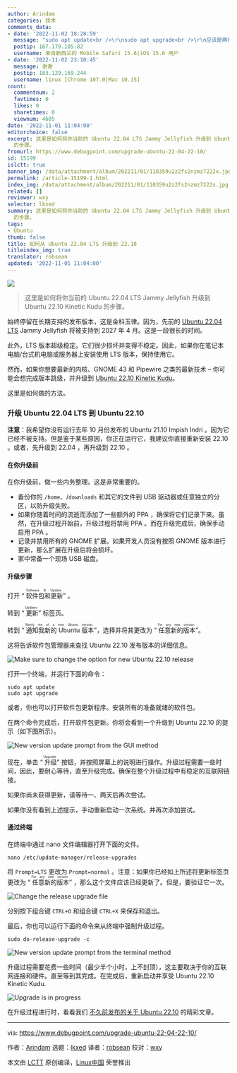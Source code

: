 ```yaml
---
author: Arindam
categories: 技术
comments_data:
- date: '2022-11-02 18:28:59'
  message: "sudo apt update<br />\r\nsudo apt upgrade<br />\r\n应该是两行"
  postip: 167.179.105.82
  username: 来自新西兰的 Mobile Safari 15.6|iOS 15.6 用户
- date: '2022-11-02 23:10:45'
  message: 谢谢
  postip: 183.129.169.244
  username: linux [Chrome 107.0|Mac 10.15]
count:
  commentnum: 2
  favtimes: 0
  likes: 0
  sharetimes: 0
  viewnum: 4605
date: '2022-11-01 11:04:00'
editorchoice: false
excerpt: 这里是如何将你当前的 Ubuntu 22.04 LTS Jammy Jellyfish 升级到 Ubuntu 22.10 Kinetic Kudu
  的步骤。
fromurl: https://www.debugpoint.com/upgrade-ubuntu-22-04-22-10/
id: 15199
islctt: true
banner_img: /data/attachment/album/202211/01/110359u2z2fs2nzmz7222x.jpg
permalink: /article-15199-1.html
index_img: /data/attachment/album/202211/01/110359u2z2fs2nzmz7222x.jpg.thumb.jpg
related: []
reviewer: wxy
selector: lkxed
summary: 这里是如何将你当前的 Ubuntu 22.04 LTS Jammy Jellyfish 升级到 Ubuntu 22.10 Kinetic Kudu
  的步骤。
tags:
- Ubuntu
thumb: false
title: 如何从 Ubuntu 22.04 LTS 升级到 22.10
titleindex_img: true
translator: robsean
updated: '2022-11-01 11:04:00'
---
```


![](/data/attachment/album/202211/01/110359u2z2fs2nzmz7222x.jpg)



> 
> 这里是如何将你当前的 Ubuntu 22.04 LTS Jammy Jellyfish 升级到 Ubuntu 22.10 Kinetic Kudu 的步骤。
> 
> 
> 


始终停留在长期支持的发布版本，这是金科玉律。因为，先前的 [Ubuntu 22.04 LTS](https://www.debugpoint.com/ubuntu-22-04-review/) Jammy Jellyfish 将被支持到 2027 年 4 月。这是一段很长的时间。


此外，LTS 版本超级稳定。它们很少损坏并变得不稳定。因此，如果你在笔记本电脑/台式机电脑或服务器上安装使用 LTS 版本，保持使用它。


然而，如果你想要最新的内核、GNOME 43 和 Pipewire 之类的最新技术 – 你可能会想完成版本跳级，并升级到 [Ubuntu 22.10 Kinetic Kudu](https://www.debugpoint.com/ubuntu-22-10/)。


这里是如何做的方法。


### 升级 Ubuntu 22.04 LTS 到 Ubuntu 22.10


**注意**：我希望你没有运行去年 10 月份发布的 Ubuntu 21.10 Impish Indri 。因为它已经不被支持。但是鉴于某些原因，你正在运行它，我建议你直接重新安装 22.10 。或者，先升级到 22.04 ，再升级到 22.10 。


#### 在你升级前


在你升级前，做一些内务整理。这是非常重要的。


* 备份你的 `/home`、/`downloads` 和其它的文件到 USB 驱动器或任意独立的分区，以防升级失败。
* 如果你随着时间的流逝而添加了一些额外的 PPA ，确保将它们记录下来。虽然，在升级过程开始前，升级过程将禁用 PPA 。而在升级完成后，确保手动启用 PPA 。
* 记录并禁用所有的 GNOME 扩展。如果开发人员没有按照 GNOME 版本进行更新，那么扩展在升级后将会损坏。
* 家中常备一个现场 USB 磁盘。


#### 升级步骤


打开 “<ruby> 软件包和更新 <rt>  Software &amp; Update </rt></ruby>” 。


转到 “<ruby> 更新 <rt>  Updates </rt></ruby>” 标签页。


转到 “<ruby> 通知我新的 Ubuntu 版本 <rt>  Notify me of a new Ubuntu version </rt></ruby>”，选择并将其更改为 “<ruby> 任意新的版本 <rt>  For any new version </rt></ruby>”。


这将告诉软件包管理器来查找 Ubuntu 22.10 发布版本的详细信息。


![Make sure to change the option for new Ubuntu 22.10 release](/data/attachment/album/202211/01/110401w4yvekk39zeeznus.jpg)


打开一个终端，并运行下面的命令：



```
sudo apt update  
sudo apt upgrade

```

或者，你也可以打开软件包更新程序。安装所有的准备就绪的软件包。


在两个命令完成后，打开软件包更新。你将会看到一个升级到 Ubuntu 22.10 的提示（如下图所示）。


![New version update prompt from the GUI method](/data/attachment/album/202211/01/110444y5xxtp289kv2dk9k.jpg)


现在，单击 “<ruby> 升级 <rt>  Upgrade </rt></ruby>” 按钮，并按照屏幕上的说明进行操作。升级过程需要一些时间，因此，要耐心等待，直至升级完成。确保在整个升级过程中有稳定的互联网链接。


如果你尚未获得更新，请等待一、两天后再次尝试。


如果你没有看到上述提示，手动重新启动一次系统。并再次添加尝试。


#### 通过终端


在终端中通过 nano 文件编辑器打开下面的文件。



```
nano /etc/update-manager/release-upgrades

```

将 `Prompt=LTS` 更改为 `Prompt=normal` 。注意：如果你已经如上所述将更新标签页更改为 “<ruby> 任意新的版本 <rt>  For any new version </rt></ruby>” ，那么这个文件应该已经更新了。但是，要验证它一次。


![Change the release upgrade file](/data/attachment/album/202211/01/110455qztaaaiba2bt5kqz.jpg)


分别按下组合键 `CTRL+O` 和组合键 `CTRL+X` 来保存和退出。


最后，你也可以运行下面的命令来从终端中强制升级过程。



```
sudo do-release-upgrade -c

```

![New version update prompt from the terminal method](/data/attachment/album/202211/01/110401rv6mrrvzg71dqwr1.jpg)


升级过程需要花费一些时间（最少半个小时，上不封顶），这主要取决于你的互联网连接和硬件。直至等到其完成。在完成后，重新启动并享受 Ubuntu 22.10 Kinetic Kudu.


![Upgrade is in progress](/data/attachment/album/202211/01/110402pz33uu0h0mmq3vfv.jpg)


在升级过程进行时，看看我们 [不久前发布的关于 Ubuntu 22.10](https://www.debugpoint.com/tag/ubuntu-22-10) 的精彩文章。




---


via: <https://www.debugpoint.com/upgrade-ubuntu-22-04-22-10/>


作者：[Arindam](https://www.debugpoint.com/author/admin1/) 选题：[lkxed](https://github.com/lkxed) 译者：[robsean](https://github.com/robsean) 校对：[wxy](https://github.com/wxy)


本文由 [LCTT](https://github.com/LCTT/TranslateProject) 原创编译，[Linux中国](https://linux.cn/) 荣誉推出